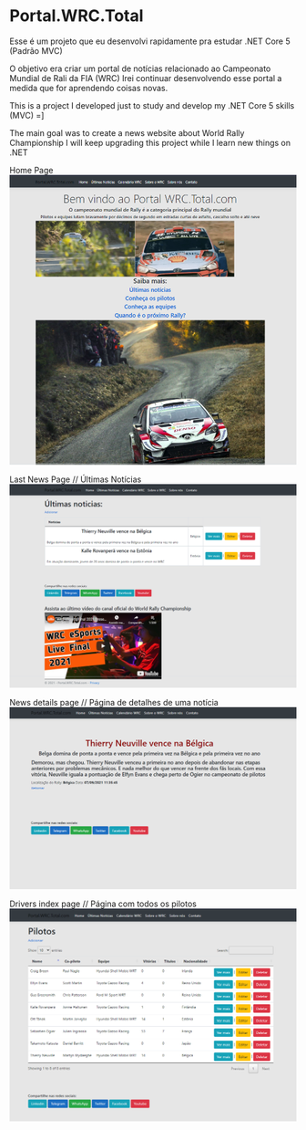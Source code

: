 # Portal.WRC.Total


Esse é um projeto que eu desenvolvi rapidamente pra estudar .NET Core 5 (Padrão MVC)

  O objetivo era criar um portal de notícias relacionado ao Campeonato Mundial de Rali da FIA (WRC) 
  Irei continuar desenvolvendo esse portal a medida que for aprendendo coisas novas.

This is a project I developed just to study and develop my .NET Core 5 skills (MVC) =] 

  The main goal was to create a news website about World Rally Championship 
  I will keep upgrading this project while I learn new things on .NET

Home Page
![Image one](https://github.com/Gabriel-0216/Portal.WRC.Total/blob/master/imagesReadme/001_Portal.PNG)

Last News Page // Últimas Notícias
![Image two](https://github.com/Gabriel-0216/Portal.WRC.Total/blob/master/imagesReadme/002_Portal.PNG)

News details page // Página de detalhes de uma notícia
![Image three](https://github.com/Gabriel-0216/Portal.WRC.Total/blob/master/imagesReadme/003_Portal.PNG)


Drivers index page // Página com todos os pilotos
![Image four](https://github.com/Gabriel-0216/Portal.WRC.Total/blob/master/imagesReadme/004_Portal.PNG)




